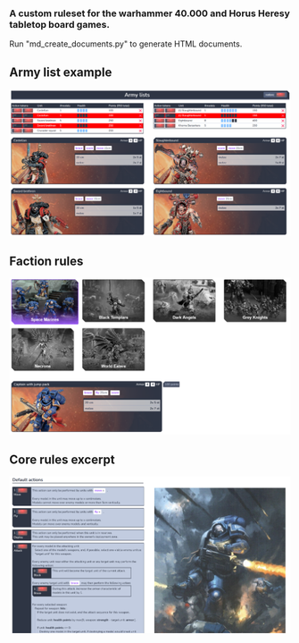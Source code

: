 


### A custom ruleset for the warhammer 40.000 and Horus Heresy tabletop board games.

Run "md_create_documents.py" to generate HTML documents.

## Army list example
![Missing image](resources/screenshots/army_list.png "Army list example")

## Faction rules
![Missing image](resources/screenshots/faction_rules.png "Faction rules")

## Core rules excerpt
![Missing image](resources/screenshots/core_rules.png "Core rules")

